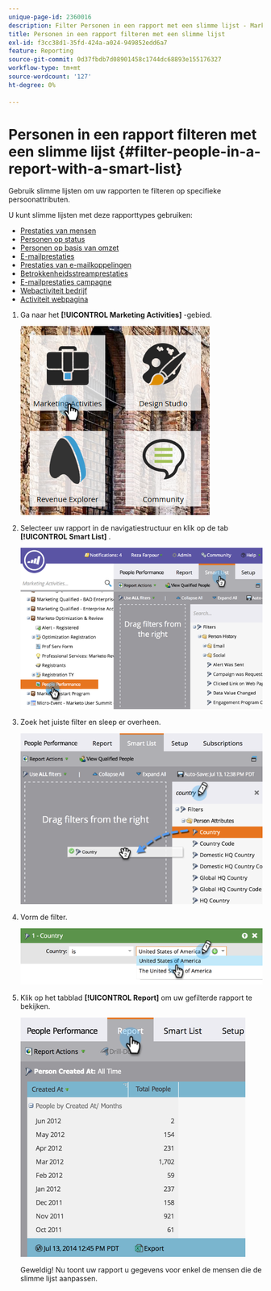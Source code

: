 ```yaml
---
unique-page-id: 2360016
description: Filter Personen in een rapport met een slimme lijst - Marketo Docs - Productdocumentatie
title: Personen in een rapport filteren met een slimme lijst
exl-id: f3cc38d1-35fd-424a-a024-949852edd6a7
feature: Reporting
source-git-commit: 0d37fbdb7d08901458c1744dc68893e155176327
workflow-type: tm+mt
source-wordcount: '127'
ht-degree: 0%

---
```


# Personen in een rapport filteren met een slimme lijst {#filter-people-in-a-report-with-a-smart-list}

Gebruik slimme lijsten om uw rapporten te filteren op specifieke persoonattributen.

U kunt slimme lijsten met deze rapporttypes gebruiken:

* [Prestaties van mensen](/help/marketo/product-docs/reporting/basic-reporting/report-types/people-performance-report.md)
* [Personen op status](/help/marketo/product-docs/reporting/basic-reporting/report-types/people-by-status-report.md)
* [Personen op basis van omzet](/help/marketo/product-docs/reporting/revenue-cycle-analytics/revenue-tools/people-by-revenue-stage-report.md)
* [E-mailprestaties](/help/marketo/product-docs/email-marketing/email-programs/email-program-data/email-performance-report.md)
* [Prestaties van e-mailkoppelingen](/help/marketo/product-docs/email-marketing/email-programs/email-program-data/email-link-performance-report.md)
* [Betrokkenheidsstreamprestaties](/help/marketo/product-docs/email-marketing/drip-nurturing/reports-and-notifications/engagement-stream-performance-report.md)
* [E-mailprestaties campagne](/help/marketo/product-docs/reporting/basic-reporting/report-types/campaign-email-performance-report.md)
* [Webactiviteit bedrijf](/help/marketo/product-docs/reporting/basic-reporting/report-types/company-web-activity-report.md)
* [Activiteit webpagina](/help/marketo/product-docs/reporting/basic-reporting/report-types/web-page-activity-report.md)

1. Ga naar het **[!UICONTROL Marketing Activities]** -gebied.

   ![](assets/image2017-3-27-11-3a31-3a2.png)

1. Selecteer uw rapport in de navigatiestructuur en klik op de tab **[!UICONTROL Smart List]** .

   ![](assets/image2017-3-27-14-3a12-3a53.png)

1. Zoek het juiste filter en sleep er overheen.

   ![](assets/image2017-3-27-14-3a13-3a46.png)

1. Vorm de filter.

   ![](assets/image2014-9-16-12-3a35-3a50.png)

1. Klik op het tabblad **[!UICONTROL Report]** om uw gefilterde rapport te bekijken.

   ![](assets/image2017-3-27-14-3a14-3a16.png)

   Geweldig! Nu toont uw rapport u gegevens voor enkel de mensen die de slimme lijst aanpassen.
